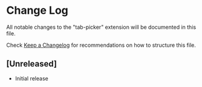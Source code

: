# Change Log

All notable changes to the "tab-picker" extension will be documented in this file.

Check [Keep a Changelog](http://keepachangelog.com/) for recommendations on how to structure this file.

## [Unreleased]

- Initial release